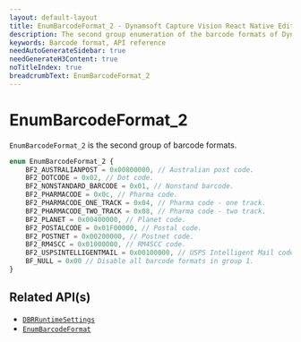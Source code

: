 ```yaml
---
layout: default-layout
title: EnumBarcodeFormat_2 - Dynamsoft Capture Vision React Native Edition
description: The second group enumeration of the barcode formats of Dynamsoft Capture Vision React Native edition.
keywords: Barcode format, API reference
needAutoGenerateSidebar: true
needGenerateH3Content: true
noTitleIndex: true
breadcrumbText: EnumBarcodeFormat_2
---
```


# EnumBarcodeFormat_2

`EnumBarcodeFormat_2` is the second group of barcode formats.

```js
enum EnumBarcodeFormat_2 {
    BF2_AUSTRALIANPOST = 0x00800000, // Australian post code.
    BF2_DOTCODE = 0x02, // Dot code.
    BF2_NONSTANDARD_BARCODE = 0x01, // Nonstand barcode.
    BF2_PHARMACODE = 0x0c, // Pharma code.
    BF2_PHARMACODE_ONE_TRACK = 0x04, // Pharma code - one track.
    BF2_PHARMACODE_TWO_TRACK = 0x08, // Pharma code - two track.
    BF2_PLANET = 0x00400000, // Planet code.
    BF2_POSTALCODE = 0x01F00000, // Postal code.
    BF2_POSTNET = 0x00200000, // Postnet code.
    BF2_RM4SCC = 0x01000000, // RM4SCC code.
    BF2_USPSINTELLIGENTMAIL = 0x00100000, // USPS Intelligent Mail code.
    BF_NULL = 0x00 // Disable all barcode formats in group 1.
}
```

## Related API(s)

- [`DBRRuntimeSettings`](interface-dbr-runtime-settings.md)
- [`EnumBarcodeFormat`](enum-barcode-format.md)
